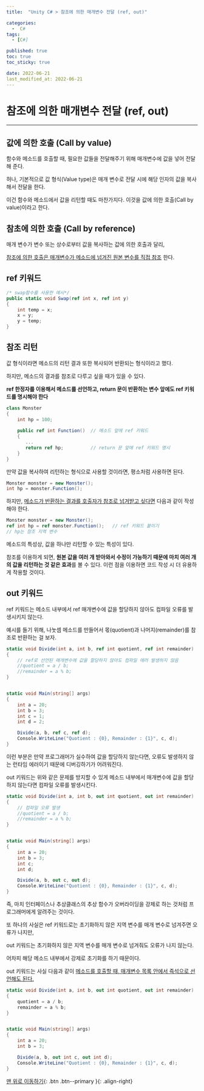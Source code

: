 ```yaml
---
title:  "Unity C# > 참조에 의한 매개변수 전달 (ref, out)" 

categories:
  -  C#
tags:
  - [C#]

published: true
toc: true
toc_sticky: true

date: 2022-06-21
last_modified_at: 2022-06-21
---
```


# 참조에 의한 매개변수 전달 (ref, out)

---
## 값에 의한 호출 (Call by value)

함수와 메소드를 호출할 때, 필요한 값들을 전달해주기 위해 매개변수에 값을 넣어 전달해 준다.

허나, 기본적으로 값 형식(Value type)은 매개 변수로 전달 시에 해당 인자의 값을 복사해서 전달을 한다.

이건 함수와 메소드에서 값을 리턴할 때도 마찬가지다. 이것을 값에 의한 호출(Call by value)이라고 한다.

## 참초에 의한 호출 (Call by reference)
매개 변수가 변수 또는 상수로부터 값을 복사하는 값에 의한 호출과 달리,

<u>참조에 의한 호출은 매개변수가 메소드에 넘겨진 원본 변수를 직접 참조</u> 한다.

## ref 키워드

```C#
/* swap함수를 사용한 예시*/
public static void Swap(ref int x, ref int y)
{
    int temp = x;
    x = y;
    y = temp;
}
```

## 참조 리턴
값 형식이라면 메소드의 리턴 결과 또한 복사되어 반환되는 형식이라고 했다.

하지만, 메소드의 결과를 참조로 다루고 싶을 때가 있을 수 있다.

**ref 한정자를 이용해서 메소드를 선언하고, return 문이 반환하는 변수 앞에도 ref 키워드를 명시해야 한다**

```C#
class Monster
{
    int hp = 100;
    
    public ref int Function()  // 메소드 앞에 ref 키워드
    {
       ...
       return ref hp;          // return 문 앞에 ref 키워드 명시
    }
}
```

만약 값을 복사하여 리턴하는 형식으로 사용할 것이라면, 평소처럼 사용하면 된다.

``` C#
Monster monster = new Monster();
int hp = monster.Function();
```

하지만, <u>메소드가 반환하는 결과를 호출자가 참조로 넘겨받고 싶다면</u> 다음과 같이 작성해야 한다.
```c#
Monster monster = new Monster();
ref int hp = ref monster.Function();   // ref 키워드 붙이기
// hp는 참조 지역 변수
```
메소드의 특성상, 값을 하나만 리턴할 수 있는 특성이 있다.

참조를 이용하게 되면, **원본 값을 여러 개 받아와서 수정이 가능하기 때문에 마치 여러 개의 값을 리턴하는 것 같은 효과**를 볼 수 있다. 이런 점을 이용하면 코드 작성 시 더 유용하게 작용할 것이다.

## out 키워드

ref 키워드는 메소드 내부에서 ref 매개변수에 값을 할당하지 않아도 컴파일 오류를 발생시키지 않는다.

예시를 들기 위해, 나눗셈 메소드를 만들어서 몫(quotient)과 나머지(remainder)를 참조로 반환하는 걸 보자.

``` c#
static void Divide(int a, int b, ref int quotient, ref int remainder)
{
    // ref로 선언된 매개변수에 값을 할당하지 않아도 컴파일 에러 발생하지 않음
    //quotient = a / b;
    //remainder = a % b;
}


static void Main(string[] args)
{
    int a = 20;
    int b = 3;
    int c = 1;
    int d = 2;

    Divide(a, b, ref c, ref d);
    Console.WriteLine("Quotient : {0}, Remainder : {1}", c, d);
}
```

이런 부분은 만약 프로그래머가 실수하여 값을 할당하지 않는다면, 오류도 발생하지 않는 런타임 에러이기 때문에 디버깅하기가 어려워진다.

out 키워드는 위와 같은 문제를 방지할 수 있게 메소드 내부에서 매개변수에 값을 할당하지 않는다면 컴파일 오류를 발생시킨다.

``` c#
static void Divide(int a, int b, out int quotient, out int remainder)
{
    // 컴파일 오류 발생
    //quotient = a / b;
    //remainder = a % b;
}


static void Main(string[] args)
{
    int a = 20;
    int b = 3;
    int c;
    int d;

    Divide(a, b, out c, out d);
    Console.WriteLine("Quotient : {0}, Remainder : {1}", c, d);
}
```
즉, 마치 인터페이스나 추상클래스의 추상 함수가 오버라이딩을 강제로 하는 것처럼 프로그래머에게 알려주는 것이다.

 

또 하나의 사실은 ref 키워드로는 초기화하지 않은 지역 변수를 매개 변수로 넘겨주면 오류가 나지만,

out 키워드는 초기화하지 않은 지역 변수를 매개 변수로 넘겨줘도 오류가 나지 않는다.

어차피 해당 메소드 내부에서 강제로 초기화를 하기 때문이다.

out 키워드는 사실 다음과 같이 <u>메소드를 호출할 때, 매개변수 목록 안에서 즉석으로 선언해도 된다.</u>

``` c#
static void Divide(int a, int b, out int quotient, out int remainder)
{
    quotient = a / b;
    remainder = a % b;
}


static void Main(string[] args)
{
    int a = 20;
    int b = 3;

    Divide(a, b, out int c, out int d);
    Console.WriteLine("Quotient : {0}, Remainder : {1}", c, d);
}
```


[맨 위로 이동하기](#){: .btn .btn--primary }{: .align-right}